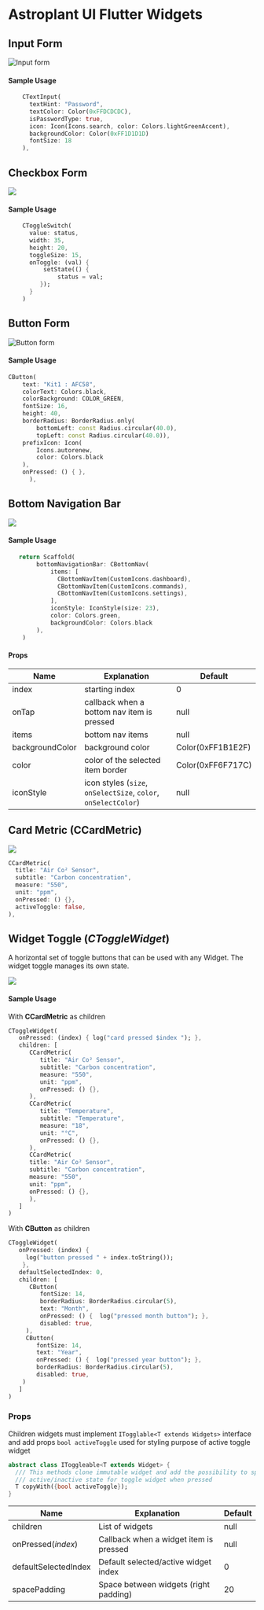 # Astroplant UI Flutter Widgets


## Input Form

![Input form](https://i.ibb.co/LNDxLt5/image.png)

#### Sample Usage
```dart
    CTextInput(  
      textHint: "Password",
      textColor: Color(0xFFDCDCDC),
      isPasswordType: true,
      icon: Icon(Icons.search, color: Colors.lightGreenAccent), 
      backgroundColor: Color(0xFF1D1D1D)
      fontSize: 18
    ),
```

## Checkbox Form
 ![](https://i.ibb.co/Ycqd2vM/image.png)
 
#### Sample Usage
```dart
    CToggleSwitch(  
	  value: status,  
	  width: 35,  
	  height: 20,  
	  toggleSize: 15,  
	  onToggle: (val) {  
		  setState(() {  
			  status = val;  
		 });
	  }
	)
```

## Button Form

![Button form](https://i.ibb.co/GT6xxs8/68747470733a2f2f692e6962622e636f2f4c395143546a722f43427574746f6e2e6a7067.jpg)

#### Sample Usage
```dart
CButton(
	text: "Kit1 : AFC58",
	colorText: Colors.black,
	colorBackground: COLOR_GREEN,
	fontSize: 16,
	height: 40,
	borderRadius: BorderRadius.only(
	    bottomLeft: const Radius.circular(40.0),
	    topLeft: const Radius.circular(40.0)),
	prefixIcon: Icon(
	    Icons.autorenew,
	    color: Colors.black
	),
	onPressed: () { },
      ),
```

## Bottom Navigation Bar
![](https://i.ibb.co/R09d8q1/ezgif-com-gif-maker-1.gif)

#### Sample Usage

```dart
   return Scaffold(
	    bottomNavigationBar: CBottomNav(  
		    items: [  
			  CBottomNavItem(CustomIcons.dashboard),  
			  CBottomNavItem(CustomIcons.commands),  
			  CBottomNavItem(CustomIcons.settings),  
			],  
		    iconStyle: IconStyle(size: 23),
		    color: Colors.green,
		    backgroundColor: Colors.black
		),
	)
```

#### Props

| Name              | Explanation                                                                       | Default                          |
|-------------------|----------------------------------------------------------------------------|----------------------------------|
| index             | starting index                                                             | 0                                |
| onTap             | callback when a bottom nav item is pressed                                 | null                             |
| items             | bottom nav items                                                           | null                             |
| backgroundColor             | background color                                                           |  Color(0xFF1B1E2F)                     |
| color | color of the selected item border                                                           | Color(0xFF6F717C)                     |
| iconStyle         | icon styles (`size`, `onSelectSize`, `color`, `onSelectColor`)             | null                             

## Card Metric (CCardMetric)
 ![]( https://i.ibb.co/8xVKPzL/image.png)
```dart
CCardMetric(  
  title: "Air Co² Sensor",  
  subtitle: "Carbon concentration",  
  measure: "550",  
  unit: "ppm",  
  onPressed: () {},
  activeToggle: false,
),
```

## Widget Toggle   (*CToggleWidget*)
A horizontal set of toggle buttons that can be used with any Widget.
 The widget toggle manages its own state.

![](https://i.ibb.co/qrjZ76B/U8ux5-Nxdx-Q.gif)

#### Sample Usage
  With **CCardMetric** as children
```dart
CToggleWidget(
   onPressed: (index) { log("card pressed $index "); }, 
   children: [  
      CCardMetric(  
         title: "Air Co² Sensor",  
         subtitle: "Carbon concentration",  
         measure: "550",  
         unit: "ppm",  
         onPressed: () {},  
      ),  
      CCardMetric(  
         title: "Temperature",  
         subtitle: "Temperature",  
         measure: "18",  
         unit: "°C",  
         onPressed: () {},  
      ),  
      CCardMetric(  
      title: "Air Co² Sensor",  
      subtitle: "Carbon concentration",  
      measure: "550",  
      unit: "ppm",  
      onPressed: () {},  
      ),
   ]
)
 ```
With **CButton** as children
```dart
CToggleWidget(  
   onPressed: (index) {  
     log("button pressed " + index.toString());  
    },  
   defaultSelectedIndex: 0,  
   children: [  
      CButton(  
         fontSize: 14,  
         borderRadius: BorderRadius.circular(5),  
         text: "Month",  
         onPressed: () {  log("pressed month button"); }, 
         disabled: true,  
     ),  
     CButton(  
        fontSize: 14,  
        text: "Year",  
        onPressed: () {  log("pressed year button"); },  
        borderRadius: BorderRadius.circular(5),  
        disabled: true,  
    )
   ]
)
```
### Props
Children widgets must implement `ITogglable<T extends Widgets>` interface and add props `bool activeToggle` used for styling purpose of active toggle widget
 ```dart
 abstract class IToggleable<T extends Widget> {  
   /// This methods clone immutable widget and add the possibility to specify  
   /// active/inactive state for toggle widget when pressed
   T copyWith({bool activeToggle});  
}
 ```
| Name              | Explanation                                                                       | Default                          |
|-------------------|----------------------------------------------------------------------------|----------------------------------|
| children| List of widgets                                                             | null                                |
| onPressed(*index*) | Callback when a widget item is pressed                                 | null                             |                       |
| defaultSelectedIndex| Default selected/active widget index                                                          |  0                     |
| spacePadding| Space between widgets (right padding)                                                           | 20                     |
